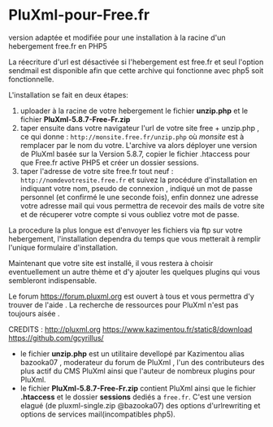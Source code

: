 # PluXml-pour-Free.fr
version adaptée et modifiée pour une installation à la racine d'un hebergement free.fr en PHP5

La réecriture d'url est désactivée si l'hebergement est free.fr et seul l'option sendmail est disponible afin que cette archive qui fonctionne avec php5 soit fonctionnelle.

L'installation se fait en deux étapes:

1. uploader à la racine de votre hebergement le fichier **unzip.php** et le fichier **PluXml-5.8.7-Free-Fr.zip**
2. taper ensuite dans votre navigateur l'url de votre site free + unzip.php , ce qui donne :  `http://monsite.free.fr/unzip.php` où *monsite* est à remplacer par le nom du votre. 
L'archive va alors déployer une version de PluXml basée sur la Version 5.8.7, copier le fichier .htaccess pour que Free.fr active PHP5 et créer un dossier sessions.
3. taper l'adresse de votre site free.fr tout neuf : `http://nomdevotresite.free.fr` et suivez la procédure d'installation en indiquant votre nom, pseudo de connexion , indiqué un mot de passe personnel (et confirmé le une seconde fois), enfin donnez une adresse votre adresse mail qui vous permettra de recevoir des mails de votre site et de récuperer votre compte si vous oubliez votre mot de passe.

La procedure la plus longue est d'envoyer les fichiers via ftp sur votre hebergement, l'installation dependra du temps que vous metterait à remplir l'unique formulaire d'installation.

Maintenant que votre site est installé, il vous restera à choisir eventuellement un autre thème et d'y ajouter les quelques plugins qui vous sembleront indispensable.

Le forum https://forum.pluxml.org est ouvert à tous et vous permettra d'y trouver de l'aide . La recherche de ressources pour PluXml n'est pas toujours aisée .

CREDITS : http://pluxml.org https://www.kazimentou.fr/static8/download https://github.com/gcyrillus/
 - le fichier **unzip.php** est un utilitaire devellopé par Kazimentou alias bazooka07 , moderateur du forum de PluXml , l'un des contributeurs des plus actif du CMS PluXml ainsi que l'auteur de nombreux plugins pour PluXml.
 - le fichier **PluXml-5.8.7-Free-Fr.zip**  contient PluXml ainsi que le fichier **.htaccess** et le dossier **sessions** dediés a `free.fr`. C'est une version elagué (de pluxml-single.zip @bazooka07) des options d'urlrewriting et options de services mail(incompatibles php5).

